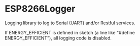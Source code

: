 # ESP8266Logger

Logging library to log to Serial (UART) and/or Restful services.

If ENERGY_EFFICIENT is defined in sketch (a line like "#define ENERGY_EFFICIENT"), all logging code is disabled.
